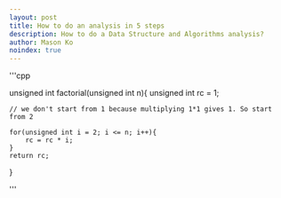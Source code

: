 ```yaml
---
layout: post
title: How to do an analysis in 5 steps
description: How to do a Data Structure and Algorithms analysis?
author: Mason Ko
noindex: true
---
```

<!-- mk_log: "I'm writing this document manully, not by command or anything -->


'''cpp

unsigned int factorial(unsigned int n){
    unsigned int rc = 1;
    
    // we don't start from 1 because multiplying 1*1 gives 1. So start from 2

    for(unsigned int i = 2; i <= n; i++){
        rc = rc * i;
    }
    return rc;
}

'''




